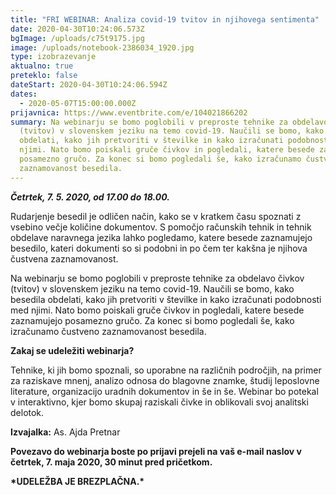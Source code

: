 ```yaml
---
title: "FRI WEBINAR: Analiza covid-19 tvitov in njihovega sentimenta"
date: 2020-04-30T10:24:06.573Z
bgImage: /uploads/c75t9175.jpg
image: /uploads/notebook-2386034_1920.jpg
type: izobrazevanje
aktualno: true
preteklo: false
dateStart: 2020-04-30T10:24:06.594Z
dates:
  - 2020-05-07T15:00:00.000Z
prijavnica: https://www.eventbrite.com/e/104021866202
summary: Na webinarju se bomo poglobili v preproste tehnike za obdelavo čivkov
  (tvitov) v slovenskem jeziku na temo covid-19. Naučili se bomo, kako besedila
  obdelati, kako jih pretvoriti v številke in kako izračunati podobnosti med
  njimi. Nato bomo poiskali gruče čivkov in pogledali, katere besede zaznamujejo
  posamezno gručo. Za konec si bomo pogledali še, kako izračunamo čustveno
  zaznamovanost besedila.
---
```

***Četrtek, 7. 5. 2020, od 17.00 do 18.00.***

Rudarjenje besedil je odličen način, kako se v kratkem času spoznati z vsebino večje količine dokumentov. S pomočjo računskih tehnik in tehnik obdelave naravnega jezika lahko pogledamo, katere besede zaznamujejo besedilo, kateri dokumenti so si podobni in po čem ter kakšna je njihova čustvena zaznamovanost.

Na webinarju se bomo poglobili v preproste tehnike za obdelavo čivkov (tvitov) v slovenskem jeziku na temo covid-19. Naučili se bomo, kako besedila obdelati, kako jih pretvoriti v številke in kako izračunati podobnosti med njimi. Nato bomo poiskali gruče čivkov in pogledali, katere besede zaznamujejo posamezno gručo. Za konec si bomo pogledali še, kako izračunamo čustveno zaznamovanost besedila.

**Zakaj se udeležiti webinarja?**

Tehnike, ki jih bomo spoznali, so uporabne na različnih področjih, na primer za raziskave mnenj, analizo odnosa do blagovne znamke, študij leposlovne literature, organizacijo uradnih dokumentov in še in še. Webinar bo potekal v interaktivno, kjer bomo skupaj raziskali čivke in oblikovali svoj analitski delotok.

**Izvajalka:** As. Ajda Pretnar

**Povezavo do webinarja boste po prijavi prejeli na vaš e-mail naslov v četrtek, 7. maja 2020, 30 minut pred pričetkom.**

**\*UDELEŽBA JE BREZPLAČNA.\***